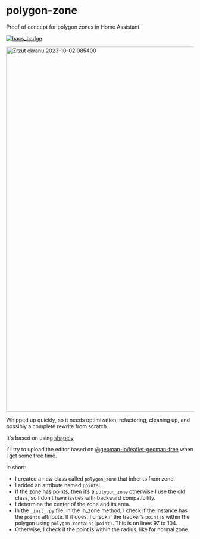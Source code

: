 # polygon-zone

Proof of concept for polygon zones in Home Assistant.

[![hacs_badge](https://img.shields.io/badge/HACS-Custom-41BDF5.svg?style=for-the-badge)](https://github.com/hacs/integration)

<img width="980" alt="Zrzut ekranu 2023-10-02 085400" src="https://github.com/Baael/polygon-zone/assets/38595/d9de9c49-3155-4856-ad80-8208b4f68527">



Whipped up quickly, so it needs optimization, refactoring, cleaning up, and possibly a complete rewrite from scratch.

It's based on using [shapely](https://pypi.org/project/shapely)

I'll try to upload the editor based on [@geoman-io/leaflet-geoman-free](https://www.npmjs.com/package/@geoman-io/leaflet-geoman-free) when I get some free time.

In short:

 - I created a new class called `polygon_zone` that inherits from zone.
 - I added an attribute named `points`.
 - If the zone has points, then it’s a `polygon_zone` otherwise I use the old class, so I don’t have issues with backward compatibility.
 - I determine the center of the zone and its area.
 - In the `_init_.py` file, in the in_zone method, I check if the instance has the `points` attribute. If it does, I check if the tracker’s `point` is within the polygon using `polygon.contains(point)`. This is on lines 97 to 104.
 - Otherwise, I check if the point is within the radius, like for normal zone.

